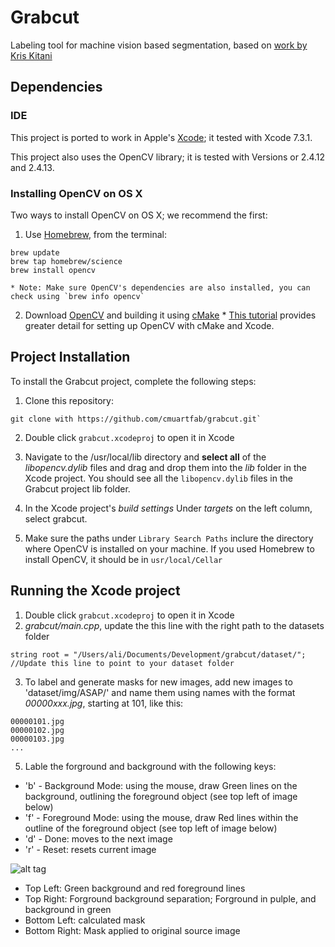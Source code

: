 # Grabcut
Labeling tool for machine vision based segmentation, based on [work by Kris Kitani](http://www.cs.cmu.edu/~kkitani/datasets/)

## Dependencies
### IDE
This project is ported to work in Apple's [Xcode](https://developer.apple.com/xcode/downloads/); it tested with  Xcode 7.3.1.

This project also uses the OpenCV library; it is tested with Versions  or 2.4.12 and 2.4.13.

### Installing OpenCV on OS X
Two ways to install OpenCV on OS X; we recommend the first:
  1. Use [Homebrew](http://brew.sh), from the terminal: 
  ```
brew update
brew tap homebrew/science
brew install opencv
```
  	
  	* Note: Make sure OpenCV's dependencies are also installed, you can check using `brew info opencv`
	
  2. Download [OpenCV](http://opencv.org/downloads.html) and building it using [cMake](https://cmake.org/download/)
  	* [This tutorial](http://blogs.wcode.org/2014/10/howto-install-build-and-use-opencv-macosx-10-10/) provides greater detail for setting up OpenCV with cMake and Xcode.

## Project Installation
To install the Grabcut project, complete the following steps:

1. Clone this repository:
 ```
git clone with https://github.com/cmuartfab/grabcut.git`
```

2. Double click `grabcut.xcodeproj` to open it in Xcode

3. Navigate to the /usr/local/lib directory and **select all** of the *libopencv.dylib* files and drag and drop them into the *lib* folder in the Xcode project.  You should see all the `libopencv.dylib` files in the Grabcut project lib folder. 

5. In the Xcode project's *build settings* Under *targets* on the left column, select grabcut.

7. Make sure the paths under `Library Search Paths` inclure the directory where OpenCV is installed on your machine.  If you used Homebrew to install OpenCV, it should be in `usr/local/Cellar`

## Running the Xcode project

1. Double click `grabcut.xcodeproj` to open it in Xcode
2. *grabcut/main.cpp*, update the this line with the right path to the datasets folder

```
string root = "/Users/ali/Documents/Development/grabcut/dataset/";	//Update this line to point to your dataset folder
```

3. To label and generate masks for new images, add new images to 'dataset/img/ASAP/' and name them using names with the format *00000xxx.jpg*, starting at 101, like this:

```
00000101.jpg
00000102.jpg
00000103.jpg
...
```

5. Lable the forground and background with the following keys:

  * 'b' - Background Mode: using the mouse, draw Green lines on the background, outlining the foreground object (see top left of image below)
  * 'f' - Foreground Mode: using the mouse, draw Red lines within the outline of the foreground object (see top left of image below)
  * 'd' - Done: moves to the next image 
  * 'r' - Reset: resets current image

![alt tag](https://raw.githubusercontent.com/cmuartfab/grabcut/master/instructions_grabcut_controls.png)

* Top Left: Green background and red foreground lines 
* Top Right: Forground background separation; Forground in pulple, and background in green
* Bottom Left: calculated mask
* Bottom Right: Mask applied to original source image
